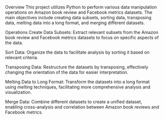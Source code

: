 Overview
This project utilizes Python to perform various data manipulation operations on Amazon book review and Facebook metrics datasets. The main objectives include creating data subsets, sorting data, transposing data, melting data into a long format, and merging different datasets.

Operations
Create Data Subsets: Extract relevant subsets from the Amazon book review and Facebook metrics datasets to focus on specific aspects of the data.

Sort Data: Organize the data to facilitate analysis by sorting it based on relevant criteria.

Transposing Data: Restructure the datasets by transposing, effectively changing the orientation of the data for easier interpretation.

Melting Data to Long Format: Transform the datasets into a long format using melting techniques, facilitating more comprehensive analysis and visualization.

Merge Data: Combine different datasets to create a unified dataset, enabling cross-analysis and correlation between Amazon book reviews and Facebook metrics.
